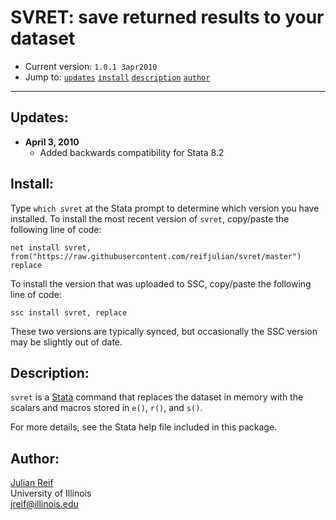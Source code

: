 # SVRET: save returned results to your dataset

- Current version: `1.0.1 3apr2010`
- Jump to: [`updates`](#recent-updates) [`install`](#install) [`description`](#description) [`author`](#author)

-----------

## Updates:

* **April 3, 2010**
  - Added backwards compatibility for Stata 8.2

## Install:

Type `which svret` at the Stata prompt to determine which version you have installed. To install the most recent version of `svret`, copy/paste the following line of code:

```
net install svret, from("https://raw.githubusercontent.com/reifjulian/svret/master") replace
```

To install the version that was uploaded to SSC, copy/paste the following line of code:
```
ssc install svret, replace
```

These two versions are typically synced, but occasionally the SSC version may be slightly out of date.

## Description: 

`svret` is a [Stata](http://www.stata.com) command that replaces the dataset in memory with the scalars and macros stored in ```e()```, ```r()```, and ```s()```.

For more details, see the Stata help file included in this package.

## Author:

[Julian Reif](http://www.julianreif.com)
<br>University of Illinois
<br>jreif@illinois.edu
